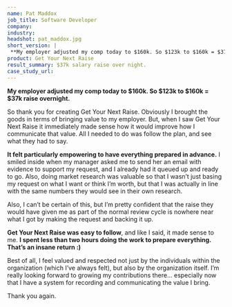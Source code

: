 ```yaml
---
name: Pat Maddox
job_title: Software Developer
company: 
industry: 
headshot: pat_maddox.jpg
short_version: |
 **My employer adjusted my comp today to $160k. So $123k to $160k = $37k raise overnight.**
product: Get Your Next Raise
result_summary: $37k salary raise over night.
case_study_url: 
---
```


**My employer adjusted my comp today to $160k. So $123k to $160k = $37k raise overnight.**

So thank you for creating Get Your Next Raise. Obviously I brought the goods in terms of bringing value to my employer. But, when I saw Get Your Next Raise it immediately made sense how it would improve how I communicate that value. All I needed to do was follow the plan, and see what they had to say.

**It felt particularly empowering to have everything prepared in advance.** I smiled inside when my manager asked me to send her an email with evidence to support my request, and I already had it queued up and ready to go. Also, doing market research was valuable so that I wasn’t just basing my request on what I want or think I’m worth, but that I was actually in line with the same numbers they would see in their own research.

Also, I can’t be certain of this, but I’m pretty confident that the raise they would have given me as part of the normal review cycle is nowhere near what I got by making the request and backing it up.

**Get Your Next Raise was easy to follow**, and like I said, it made sense to me. **I spent less than two hours doing the work to prepare everything. That’s an insane return :)**

Best of all, I feel valued and respected not just by the individuals within the organization (which I’ve always felt), but also by the organization itself. I’m really looking forward to growing my contributions there... especially now that I have a system for recording and communicating the value I bring.

Thank you again.